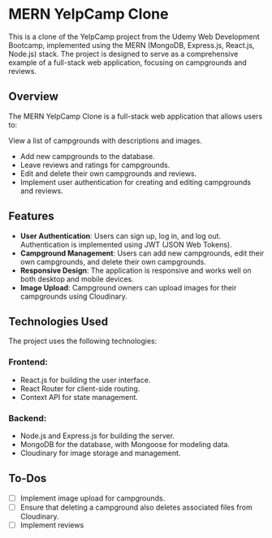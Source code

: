# MERN YelpCamp Clone

This is a clone of the YelpCamp project from the Udemy Web Development Bootcamp, implemented using the MERN (MongoDB, Express.js, React.js, Node.js) stack. The project is designed to serve as a comprehensive example of a full-stack web application, focusing on campgrounds and reviews.

## Overview

The MERN YelpCamp Clone is a full-stack web application that allows users to:

View a list of campgrounds with descriptions and images.
- Add new campgrounds to the database.
- Leave reviews and ratings for campgrounds.
- Edit and delete their own campgrounds and reviews.
- Implement user authentication for creating and editing campgrounds and reviews.

## Features
- <strong>User Authentication</strong>: Users can sign up, log in, and log out. Authentication is implemented using JWT (JSON Web Tokens).
- <strong>Campground Management</strong>: Users can add new campgrounds, edit their own campgrounds, and delete their own campgrounds.
- <strong>Responsive Design</strong>: The application is responsive and works well on both desktop and mobile devices.
- <strong>Image Upload</strong>: Campground owners can upload images for their campgrounds using Cloudinary.

## Technologies Used
The project uses the following technologies:

### Frontend:
- React.js for building the user interface.
- React Router for client-side routing.
- Context API for state management.
  
### Backend:
- Node.js and Express.js for building the server.
- MongoDB for the database, with Mongoose for modeling data.
- Cloudinary for image storage and management.

## To-Dos
- [ ] Implement image upload for campgrounds.
- [ ] Ensure that deleting a campground also deletes associated files from Cloudinary.
- [ ] Implement reviews 
